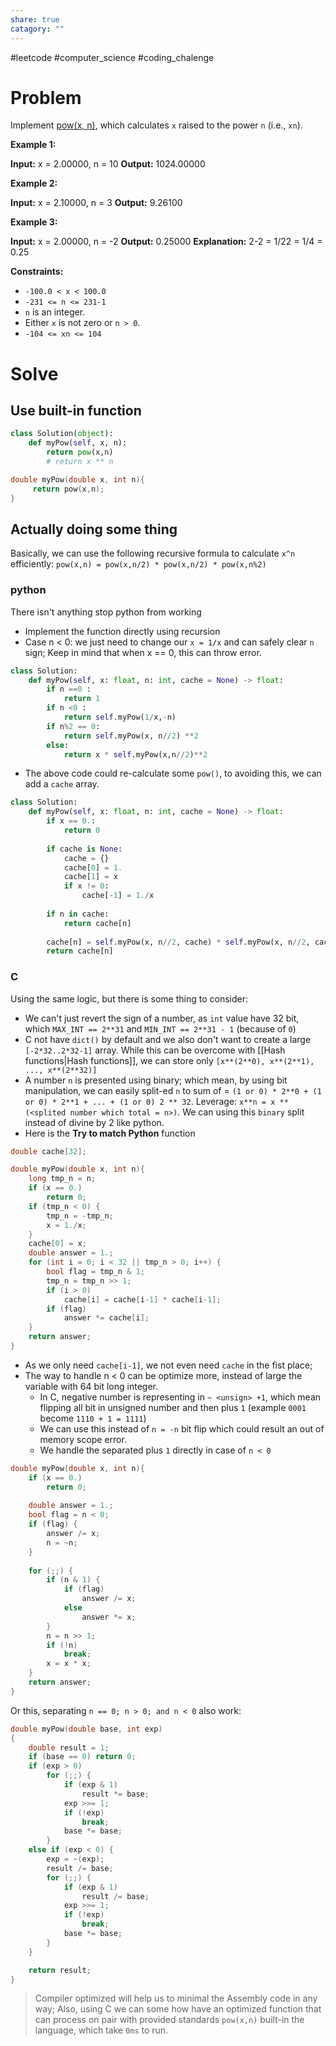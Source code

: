 ```yaml
---
share: true
catagory: ""
---
```

#leetcode #computer_science #coding_chalenge

# Problem

Implement [pow(x, n)](http://www.cplusplus.com/reference/valarray/pow/), which calculates `x` raised to the power `n` (i.e., `xn`).

**Example 1:**

**Input:** x = 2.00000, n = 10
**Output:** 1024.00000

**Example 2:**

**Input:** x = 2.10000, n = 3
**Output:** 9.26100

**Example 3:**

**Input:** x = 2.00000, n = -2
**Output:** 0.25000
**Explanation:** 2-2 = 1/22 = 1/4 = 0.25

**Constraints:**

- `-100.0 < x < 100.0`
- `-231 <= n <= 231-1`
- `n` is an integer.
- Either `x` is not zero or `n > 0`.
- `-104 <= xn <= 104`

# Solve

## Use built-in function

```python
class Solution(object):
    def myPow(self, x, n):
        return pow(x,n)
        # return x ** n
```

```c
double myPow(double x, int n){
     return pow(x,n);
}
```

## Actually doing some thing
Basically, we can use the following recursive formula to calculate `x^n` efficiently:
`pow(x,n) = pow(x,n/2) * pow(x,n/2) * pow(x,n%2)`

### python
There isn't anything stop python from working
- Implement the function directly using recursion
- Case n < 0: we just need to change our `x = 1/x` and can safely clear `n` sign; Keep in mind that when x == 0, this can throw error. 
```python
class Solution:
    def myPow(self, x: float, n: int, cache = None) -> float:
        if n ==0 :
            return 1
        if n <0 :
            return self.myPow(1/x,-n)
        if n%2 == 0:
            return self.myPow(x, n//2) **2
        else:
            return x * self.myPow(x,n//2)**2
```

- The above code could re-calculate some `pow()`, to avoiding this, we can add a `cache` array.
```python
class Solution:
    def myPow(self, x: float, n: int, cache = None) -> float:
        if x == 0.:
            return 0
        
        if cache is None:
            cache = {}
            cache[0] = 1.
            cache[1] = x
            if x != 0:
                cache[-1] = 1./x
        
        if n in cache:
            return cache[n]
        
        cache[n] = self.myPow(x, n//2, cache) * self.myPow(x, n//2, cache)* self.myPow(x, n%2, cache)
        return cache[n]
```

### C
Using the same logic, but there is some thing to consider:
- We can't just revert the sign of a number, as `int` value have 32 bit, which  `MAX_INT == 2**31` and `MIN_INT == 2**31 - 1` (because of `0`) 
- C not have `dict()` by default and we also don't want to create a large `[-2*32..2*32-1]` array. While this can be overcome with [[Hash functions|Hash functions]], we can store only `[x**(2**0), x**(2**1), ..., x**(2**32)]` 
- A number `n` is presented using binary; which mean, by using bit manipulation, we can easily split-ed `n`  to sum of = `(1 or 0) * 2**0 + (1 or 0) * 2**1 + ... + (1 or 0) 2 ** 32`. Leverage: `x**n = x ** (<splited number which total = n>)`. We can using this `binary` split instead of divine by 2 like python.
- Here is the **Try to match Python** function
```c
double cache[32];

double myPow(double x, int n){
    long tmp_n = n;
    if (x == 0.)
        return 0;
    if (tmp_n < 0) {
        tmp_n = -tmp_n;
        x = 1./x;
    }
    cache[0] = x;
    double answer = 1.;
    for (int i = 0; i < 32 || tmp_n > 0; i++) {
        bool flag = tmp_n & 1;
        tmp_n = tmp_n >> 1;
        if (i > 0)
            cache[i] = cache[i-1] * cache[i-1];
        if (flag)
            answer *= cache[i];
    }
    return answer;
}
```

- As we only need `cache[i-1]`, we not even need `cache` in the fist place;
- The way to handle n < 0 can be optimize more, instead of large the variable with 64 bit long integer.
    - In C, negative number is representing in `~ <unsign> +1`, which mean flipping all bit in unsigned number and then plus `1` (example `0001` become `1110 + 1 = 1111`)
    - We can use this instead of `n = -n` bit flip which could result an out of memory scope error.
    - We handle the separated plus `1` directly in case of `n < 0`  
```c
double myPow(double x, int n){
    if (x == 0.)
        return 0;
    
    double answer = 1.;
    bool flag = n < 0;
    if (flag) {
        answer /= x;
        n = ~n;
    }
    
    for (;;) {
        if (n & 1) {
            if (flag)
                answer /= x;
            else
                answer *= x;
        }
        n = n >> 1;
        if (!n)
            break;
        x = x * x;
    }
    return answer;
}
```

Or this, separating `n == 0; n > 0; and n < 0` also work:
```c
double myPow(double base, int exp)
{
    double result = 1;
    if (base == 0) return 0;
    if (exp > 0)
        for (;;) {
            if (exp & 1)
                result *= base;
            exp >>= 1;
            if (!exp)
                break;
            base *= base;
        }
    else if (exp < 0) {
        exp = ~(exp);
        result /= base;
        for (;;) {
            if (exp & 1)
                result /= base;
            exp >>= 1;
            if (!exp)
                break;
            base *= base;
        }
    }

    return result;
}
```

> Compiler optimized will help us to minimal the Assembly code in any way; Also, using C we can some how have an optimized function that can process on pair with provided standards `pow(x,n)` built-in the language, which take `0ms` to run.
